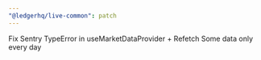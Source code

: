 ```yaml
---
"@ledgerhq/live-common": patch
---
```


Fix Sentry TypeError in useMarketDataProvider + Refetch Some data only every day
